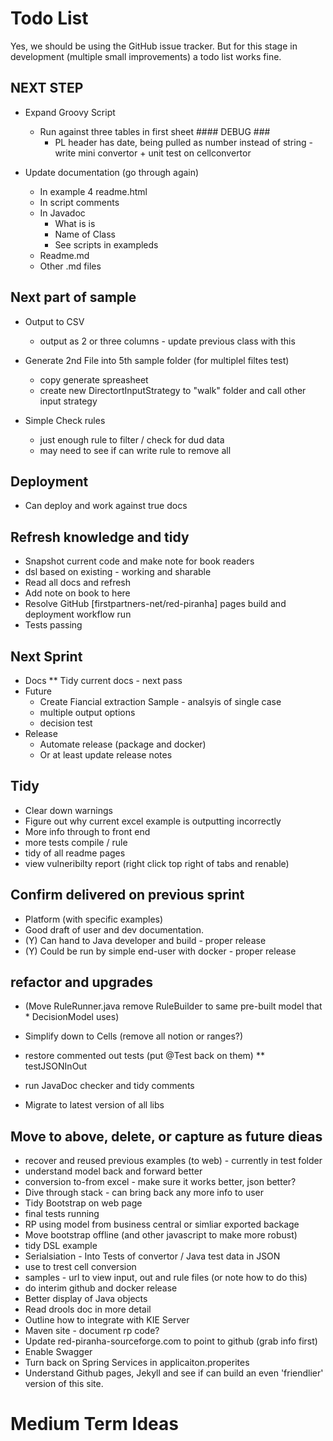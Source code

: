 # Todo List

Yes, we should be using the GitHub issue tracker. But for this stage in development (multiple small improvements) a todo list works fine.

## NEXT STEP 



* Expand Groovy Script
    * Run against three tables in first sheet #### DEBUG ###
        * PL header has date, being pulled as number instead of string - write mini convertor + unit test on cellconvertor


* Update documentation (go through again)
    * In example 4 readme.html
    * In script comments
    * In Javadoc
        * What is is
        * Name of Class
        * See scripts in exampleds
    * Readme.md
    * Other .md files

## Next part of sample
* Output to CSV
    * output as 2 or three columns - update previous class with this


* Generate 2nd File into 5th sample folder (for multiplel filtes test)
    * copy generate spreasheet
    * create new DirectortInputStrategy to "walk" folder and call other input strategy

* Simple Check rules
    * just enough rule to filter / check for dud data
    * may need to see if can write rule to remove all

## Deployment
* Can deploy and work against true docs


## Refresh knowledge and tidy
* Snapshot current code and make note for book readers
* dsl based on existing - working and sharable
* Read all docs and refresh
* Add note on book to here
* Resolve GitHub [firstpartners-net/red-piranha] pages build and deployment workflow run 
* Tests passing

## Next Sprint

* Docs
    ** Tidy current docs - next pass
* Future
    * Create Fiancial extraction Sample - analsyis of single case
    * multiple output options
    * decision test
* Release
    * Automate release (package and docker)
    * Or at least update release notes

## Tidy
* Clear down warnings
* Figure out why current excel example is outputting incorrectly
* More info through to front end
* more tests compile / rule
* tidy of all readme pages
* view vulneribilty report (right click top right of tabs and renable)



## Confirm delivered on previous sprint

* Platform (with specific examples)
* Good draft of user and dev documentation.
* (Y) Can hand to Java developer and build - proper release
* (Y) Could be run by simple end-user with docker - proper release

## refactor and upgrades
* (Move RuleRunner.java remove RuleBuilder to same pre-built model that * DecisionModel uses)
* Simplify down to Cells (remove all notion or ranges?)
* restore commented out tests (put @Test back on them)
** testJSONInOut
* run JavaDoc checker and tidy comments

* Migrate to latest version of all libs

## Move to above, delete, or capture as future dieas
* recover and reused previous examples (to web) - currently in test folder
* understand model back and forward better
* conversion to-from excel - make sure it works better, json better?
* Dive through stack - can bring back any more info to user
* Tidy Bootstrap on web page
* final tests running
* RP using model from business central or simliar exported backage
* Move bootstrap offline (and other javascript to make more robust)
* tidy DSL example
* Serialsiation - Into Tests of convertor / Java test data in JSON
* use to trest cell conversion
* samples - url to view input, out and rule files (or note how to do this)
* do interim github and docker release
* Better display of Java objects
* Read drools doc in more detail
* Outline how to integrate with KIE Server
* Maven site - document rp code?
* Update red-piranha-sourceforge.com to point to github (grab info first)
* Enable Swagger
* Turn back on Spring Services in applicaiton.properites
* Understand Github pages, Jekyll and see if can build an even 'friendlier' version of this site.

# Medium Term Ideas
